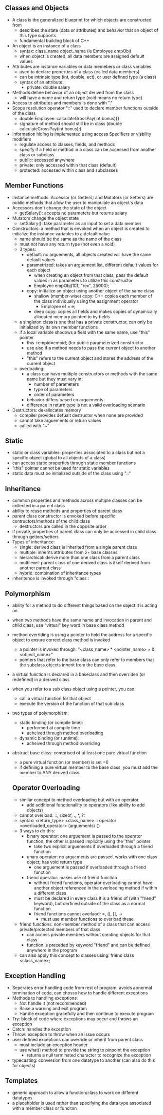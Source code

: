 ## Classes and Objects
- A class is the generalized blueprint for which objects are constructed from
  - describes the state (data or attributes) and behavior that an object of this type supports
  - fundamental building block of C++
- An object is an instance of a class
  - syntax: class_name object_name (ie Employee empObj)
  - when object is created, all data members are assigned default values
- Attributes are instance variables or data memebers or class variables
  - used to declare properties of a class (called data members)
  - can be intrinsic type (int, double, ect), or user defined type (a class)
  - syntax of an attribute:
    - private: double salary
- Methods define behavior of an object derived from the class
  - will have a name and return type (void means no return type)
- Access to attributes and members is done with "."
- Scope resolution operator "::" used to declare member functions outside of the class
  - double Employee::calculateGrossPay(int bonus){}
  - signature of method should still be in class (double calculateGrossPay(int bonus);)
- Information hiding is implemented using access Specifiers or visbility modifiers
  - regulate access to classes, fields, and methods
  - specify if a field or method in a class can be accessed from another class or subclass
  - public: accessed anywhere
  - private: only accessed within that class (default)
  - protected: accessed within class and subclasses

## Member Functions
- Instance methods: Accessor (or Getters) and Mutators (or Setters) are public methods that allow the user to manipulate an object's data
- Accessors don't change the state of the object
  - getSalary(): accepts no parameters but returns salary
- Mutators change the object state
  - setSalary(): take parameter as an input to set a data member
- Constructors: a method that is envoked when an object is created to initialize the instance variables to a default value
  - name should be the same as the name of the class
  - must not have any return type (not even a void)
  - 3 types: 
    - default: no arguements, all objects created will have the same default values
    - parametrized: takes an arguement list, different default values for each object
      - when creating an object from that class, pass the default values in as parameters to utilize this constructor 
      - Employee empObj(101, "rex", 25000);
    - copy: initialize an object using another object of the same class
      - shallow (member-wise) copy: C++ copies each member of the class individually using the assignment operator
        - Employee e1 = e;
      - deep copy: copies all fields and makes copies of dynamically allocated memory pointed to by fields
  - a singleton class is one that has a private constructor, can only be initialized by its own member functions
  - if a local variable shadows a field with the same name, use "this" pointer
    - this->empid=empid; (for public parameterized constructor
    - use also if a method needs to pass the current object to another method
    - "this" refers to the current object and stores the address of the current object
  - overloading: 
    - a class can have multiple constructors or methods with the same name but they must vary in:
      - number of parameters
      - type of parameters
      - order of parameters
    - behavior differs based on arguements
    - difference in return type is not a valid overloading scenario
- Destructors: de-allocates memory
  - compiler provides defualt destructor when none are provided
  - cannot take arguements or return values
  - called with "~"


## Static
- static or class variables: properties associated to a class but not a specific object (global to all objects of a class)
- can access static properties through static member functions
- "this" pointer cannot be used for static variables
- static data must be initialized outside of the class using "::"

## Inheritance
- common properties and methods across multiple classes can be collected in a parent class
- ability to reuse methods and properties of parent class
- parent class constructor is envoked before specific contructors/methods of the child class
  - destructors are called in the opposite order
- if private, properties of parent class can only be accessed in child class through getters/setters
- Types of inheritance: 
  - single: derived class is inherited from a single parent class
  - multiple: inherits attributes from 2+ base classes
  - hierarchical: derive more than one class from a parent class
  - multilevel: parent class of one derived class is itself derived from another parent class
  - hybrid: combination of inheritance types
- inheritence is invoked through "class <derived> : <access modifier> <base>

## Polymorphism
- ability for a method to do different things based on the object it is acting on
- when two methods have the same name and invocation in parent and child class, use "virtual" key word in base class method 
- method overriding is using a pointer to hold the address for a specific object to ensure correct class method is invoked
  - a pointer is invoked through: "<class_name> * <pointer_name> = &<object_name>"
  - pointers that refer to the base class can only refer to members that the subclass objects inherit from the base class
- a virtual function is declared in a baseclass and then overriden (or redefined) in a derived class
- when you refer to a sub class object using a pointer, you can:
  - call a virtual function for that object
  - execute the version of the function of that sub class
- two types of polymorphism:
  - static binding (or compile time):
    - performed at compile time
    - acheived through method overloading
  - dynamic binding (or runtime):
    - acheived through method overriding
- abstract base class: comprised of at least one pure virtual function
  - a pure virtual function (or member) is set =0
  - if defining a pure virtual member to the base class, you must add the member to ANY derived class

  ## Operator Overloading
  - similar concept to method overloading but with an operator
    - add additional functionaility to operators (like ability to add objects)
  - cannot overload: ::, sizeof, ., *, ?:
  - syntax: <return_type> <class_name> :: operator <overloaded_operator> (arguements) {}
  - 3 ways to do this:
    - binary operator: one arguement is passed to the operator function, the other is passed implicitly using the "this" pointer
      - take two explicit arguements if overloaded through a friend function
    - unary operator: no arguements are passed, works with one class object; has void return type
      - one arguement is passed if overloaded through a friend function
    - friend operator: makes use of friend function
      - without friend functions, operator overloading cannot have another object referenced in the overloading method if within a different class
      - must be declared in every class it is a friend of (with "friend" keyword), but derfined outside of the class as a normal function
      - friend functions cannot overlaod: =, (), [], ->
        - must use member functions to overload these
  - friend functions: non-member method of a class that can access private/protected members of that class
    - can access private members without creating objects for that class
    - function is preceded by keyword "friend" and can be defined anywhere in the program
  - can also apply this concept to classes using: friend class <class_name>;
  
## Exception Handling
- Seperates error handling code from rest of program, avoids abnormal termination of code, can chosse how to handle different exceptions
- Methods to handling exceptions:
  - Not handle it (not recommended)
  - Raise a warning and exit program
  - Handle exception gracefully and then continue to execute program
- Try: block of code where exceptions may occur and throws an exception
- Catch: handles the exception
- Throw: exception to throw when an issue occurs
- user defined exceptions can override or inherit from parent class
  - must include an exception header
  - use what() method to provide the string to pinpoint the exception
    - returns a null terminated character to recognize the exception
- typecasting: conversion from one datatype to another (can also do this for objects)

## Templates
- generic approach to allow a function/class to work on different datatypes
- a placeholder is used rather than specifying the data type associated with a member class or funciton
